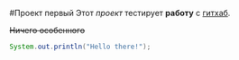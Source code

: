 #Проект первый
Этот *проект* тестирует **работу** с [гитхаб](http://github.com).

~~Ничего особенного~~

```java
System.out.println("Hello there!");
```